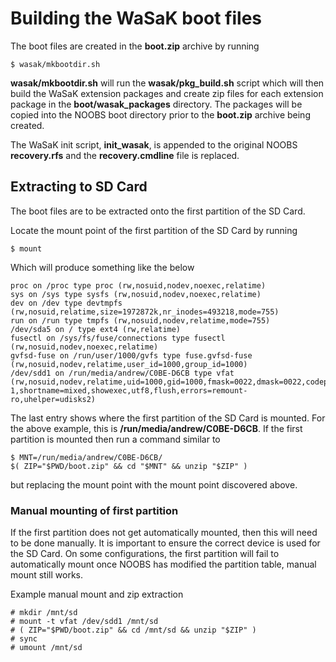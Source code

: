 Building the WaSaK boot files
=============================

The boot files are created in the **boot.zip** archive by running

```
$ wasak/mkbootdir.sh
```

**wasak/mkbootdir.sh** will run the **wasak/pkg_build.sh** script which will then build the WaSaK extension packages and create zip files for each extension package in the **boot/wasak_packages** directory. The packages will be copied into the NOOBS boot directory prior to the **boot.zip** archive being created.

The WaSaK init script, **init_wasak**, is appended to the original NOOBS **recovery.rfs** and the **recovery.cmdline** file is replaced.

Extracting to SD Card
---------------------

The boot files are to be extracted onto the first partition of the SD Card.

Locate the mount point of the first partition of the SD Card by running

```
$ mount
```
Which will produce something like the below

```
proc on /proc type proc (rw,nosuid,nodev,noexec,relatime)
sys on /sys type sysfs (rw,nosuid,nodev,noexec,relatime)
dev on /dev type devtmpfs (rw,nosuid,relatime,size=1972872k,nr_inodes=493218,mode=755)
run on /run type tmpfs (rw,nosuid,nodev,relatime,mode=755)
/dev/sda5 on / type ext4 (rw,relatime)
fusectl on /sys/fs/fuse/connections type fusectl (rw,nosuid,nodev,noexec,relatime)
gvfsd-fuse on /run/user/1000/gvfs type fuse.gvfsd-fuse (rw,nosuid,nodev,relatime,user_id=1000,group_id=1000)
/dev/sdd1 on /run/media/andrew/C0BE-D6CB type vfat (rw,nosuid,nodev,relatime,uid=1000,gid=1000,fmask=0022,dmask=0022,codepage=437,iocharset=iso8859-1,shortname=mixed,showexec,utf8,flush,errors=remount-ro,uhelper=udisks2)
```

The last entry shows where the first partition of the SD Card is mounted. For the above example, this is **/run/media/andrew/C0BE-D6CB**. If the first partition is mounted then run a command similar to

```
$ MNT=/run/media/andrew/C0BE-D6CB/
$( ZIP="$PWD/boot.zip" && cd "$MNT" && unzip "$ZIP" )
```
but replacing the mount point with the mount point discovered above.

### Manual mounting of first partition ###

If the first partition does not get automatically mounted, then this will need to be done manually. It is important to ensure the correct device is used for the SD Card. On some configurations, the first partition will fail to automatically mount once NOOBS has modified the partition table, manual mount still works.

Example manual mount and zip extraction

```
# mkdir /mnt/sd
# mount -t vfat /dev/sdd1 /mnt/sd
# ( ZIP="$PWD/boot.zip" && cd /mnt/sd && unzip "$ZIP" )
# sync
# umount /mnt/sd
```

